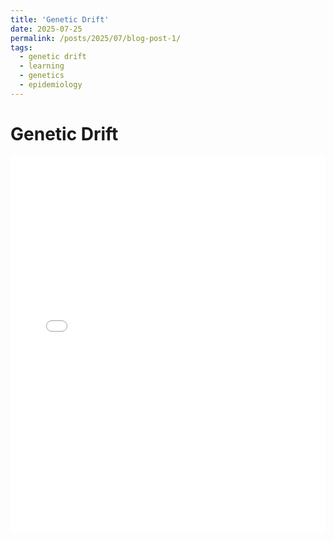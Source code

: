 ```yaml
---
title: 'Genetic Drift'
date: 2025-07-25
permalink: /posts/2025/07/blog-post-1/
tags:
  - genetic drift
  - learning
  - genetics
  - epidemiology
---
```


Genetic Drift
=========
<iframe src="~/Work/science_communication/genetic_drift.html" width="100%" height="600px" style="border:none;"></iframe>
